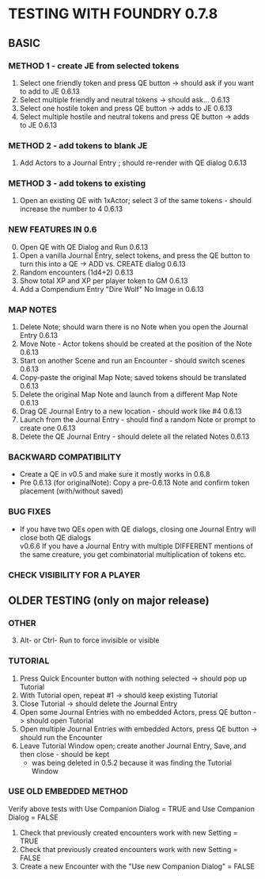 # TESTING WITH FOUNDRY 0.7.8

## BASIC
### METHOD 1 - create JE from selected tokens
1. Select one friendly token and press QE button -> should ask if you want to add to JE			            	0.6.13
2. Select multiple friendly and neutral tokens -> should ask...						                            0.6.13
3. Select one hostile token and press QE button -> adds to JE						                            0.6.13
4. Select multiple hostile and neutral tokens and press QE button -> adds to JE 				            	0.6.13

### METHOD 2 - add tokens to blank JE
1. Add Actors to a Journal Entry ; should re-render with QE dialog 				                                0.6.13         	

### METHOD 3 - add tokens to existing
1. Open an existing QE with 1xActor; select 3 of the same tokens - should increase the number to 4			    0.6.13

### NEW FEATURES IN 0.6
0. Open QE with QE Dialog and Run                                                                               0.6.13
1. Open a vanilla Journal Entry, select tokens, and press the QE button to turn this into a QE -> ADD vs. CREATE dialog	0.6.13
2. Random encounters (1d4+2)                                                                                	0.6.13
4. Show total XP and XP per player token to GM                                                              	0.6.13
5. Add a Compendium Entry "Dire Wolf"		                        						                    No Image in 0.6.13

### MAP NOTES
1. Delete Note; should warn there is no Note when you open the Journal Entry 				                    0.6.13
2. Move Note - Actor tokens should be created at the position of the Note			                            0.6.13
3. Start on another Scene and run an Encounter - should switch scenes     					                    0.6.13
4. Copy-paste the original Map Note; saved tokens should be translated                                          0.6.13
5. Delete the original Map Note and launch from a different Map Note                                            0.6.13
6. Drag QE Journal Entry to a new location - should work like #4                                                0.6.13
7. Launch from the Journal Entry - should find a random Note or prompt to create one                            0.6.13
8. Delete the QE Journal Entry - should delete all the related Notes						                    0.6.13



### BACKWARD COMPATIBILITY
- Create a QE in v0.5 and make sure it mostly works in 0.6.8
- Pre 0.6.13 (for originalNote): Copy a pre-0.6.13 Note and confirm token placement (with/without saved)

### BUG FIXES
-  If you have two QEs open with QE dialogs, closing one Journal Entry will close both QE dialogs			
v0.6.6 If you have a Journal Entry with multiple DIFFERENT mentions of the same creature, you get combinatorial multiplication of tokens etc.  


### CHECK VISIBILITY FOR A PLAYER



## OLDER TESTING (only on major release)
### OTHER
3. Alt- or Ctrl- Run to force invisible or visible                                                          	


### TUTORIAL
1. Press Quick Encounter button with nothing selected -> should pop up Tutorial 			             		
2. With Tutorial open, repeat #1 -> should keep existing Tutorial                 	                        	
3. Close Tutorial -> should delete the Journal Entry                                					    	
4. Open some Journal Entries with no embedded Actors, press QE button -> should open Tutorial   		    	
5. Open multiple Journal Entries with embedded Actors, press QE button -> should run the Encounter		    		
6. Leave Tutorial Window open; create another Journal Entry, Save, and then close - should be kept		    	
    - was being deleted in 0.5.2 because it was finding the Tutorial Window

### USE OLD EMBEDDED METHOD
Verify above tests with Use Companion Dialog = TRUE and Use Companion Dialog = FALSE
1. Check that previously created encounters work with new Setting = TRUE
2. Check that previously created encounters work with new Setting = FALSE
3. Create a new Encounter with the "Use new Companion Dialog" = FALSE

